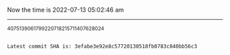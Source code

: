 Now the time is 2022-07-13 05:02:46 am

---

<small>4075139061799220718215711407628024</small>

```txt

Latest commit SHA is: 3efabe3e92e8c57720130518fb0783c840bb56c3
```

